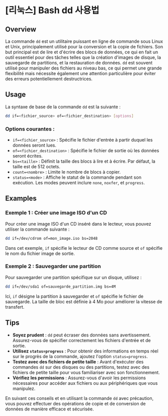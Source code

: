 # [리눅스] Bash dd 사용법

## Overview
La commande `dd` est un utilitaire puissant en ligne de commande sous Linux et Unix, principalement utilisé pour la conversion et la copie de fichiers. Son but principal est de lire et d'écrire des blocs de données, ce qui en fait un outil essentiel pour des tâches telles que la création d'images de disque, la sauvegarde de partitions, et la restauration de données. `dd` est souvent utilisé pour manipuler des fichiers au niveau bas, ce qui permet une grande flexibilité mais nécessite également une attention particulière pour éviter des erreurs potentiellement destructrices.

## Usage
La syntaxe de base de la commande `dd` est la suivante :

```bash
dd if=<fichier_source> of=<fichier_destination> [options]
```

### Options courantes :
- `if=<fichier_source>` : Spécifie le fichier d'entrée à partir duquel les données seront lues.
- `of=<fichier_destination>` : Spécifie le fichier de sortie où les données seront écrites.
- `bs=<taille>` : Définit la taille des blocs à lire et à écrire. Par défaut, la taille est de 512 octets.
- `count=<nombre>` : Limite le nombre de blocs à copier.
- `status=<mode>` : Affiche le statut de la commande pendant son exécution. Les modes peuvent inclure `none`, `noxfer`, et `progress`.

## Examples
### Exemple 1 : Créer une image ISO d'un CD
Pour créer une image ISO d'un CD inséré dans le lecteur, vous pouvez utiliser la commande suivante :

```bash
dd if=/dev/cdrom of=mon_image.iso bs=2048
```
Dans cet exemple, `if` spécifie le lecteur de CD comme source et `of` spécifie le nom du fichier image de sortie.

### Exemple 2 : Sauvegarder une partition
Pour sauvegarder une partition spécifique sur un disque, utilisez :

```bash
dd if=/dev/sda1 of=sauvegarde_partition.img bs=4M
```
Ici, `if` désigne la partition à sauvegarder et `of` spécifie le fichier de sauvegarde. La taille de bloc est définie à 4 Mo pour améliorer la vitesse de transfert.

## Tips
- **Soyez prudent** : `dd` peut écraser des données sans avertissement. Assurez-vous de spécifier correctement les fichiers d'entrée et de sortie.
- **Utilisez `status=progress`** : Pour obtenir des informations en temps réel sur le progrès de la commande, ajoutez l'option `status=progress`.
- **Testez avec des fichiers de petite taille** : Avant d'exécuter des commandes `dd` sur des disques ou des partitions, testez avec des fichiers de petite taille pour vous familiariser avec son fonctionnement.
- **Vérifiez les permissions** : Assurez-vous d'avoir les permissions nécessaires pour accéder aux fichiers ou aux périphériques que vous manipulez.

En suivant ces conseils et en utilisant la commande `dd` avec précaution, vous pouvez effectuer des opérations de copie et de conversion de données de manière efficace et sécurisée.